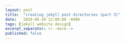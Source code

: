 ```yaml
---
layout: post
title:  "creating jekyll post directories (part 3)"
date:   2020-06-28 12:00:00 -0400
tags: [jekyll website design]
excerpt_separator: <!--more-->
published: false
---
```

